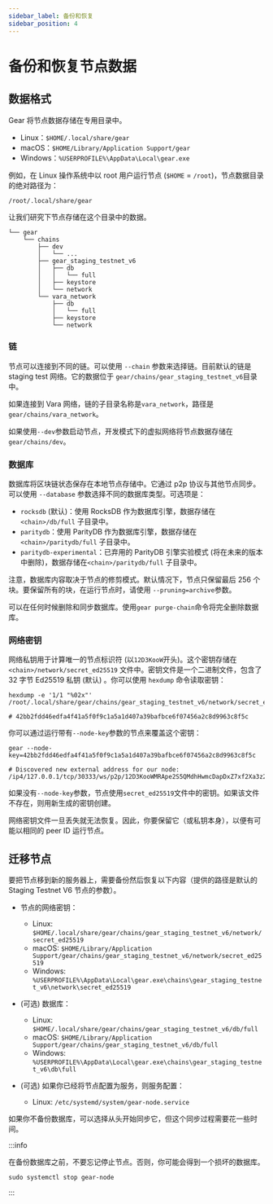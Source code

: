```yaml
---
sidebar_label: 备份和恢复
sidebar_position: 4
---
```


# 备份和恢复节点数据

## 数据格式

Gear 将节点数据存储在专用目录中。

- Linux：`$HOME/.local/share/gear`
- macOS：`$HOME/Library/Application Support/gear`
- Windows：`%USERPROFILE%\AppData\Local\gear.exe`

例如，在 Linux 操作系统中以 root 用户运行节点 (`$HOME` = `/root`)，节点数据目录的绝对路径为：

    /root/.local/share/gear

让我们研究下节点存储在这个目录中的数据。

    └── gear
        └── chains
            ├── dev
            │   └── ...
            ├── gear_staging_testnet_v6
            │   ├── db
            │   │   └── full
            │   ├── keystore
            │   └── network
            └── vara_network
                ├── db
                │   └── full
                ├── keystore
                └── network

### 链

节点可以连接到不同的链。可以使用 `--chain` 参数来选择链。目前默认的链是 staging test 网络。它的数据位于 `gear/chains/gear_staging_testnet_v6`目录中。

如果连接到 Vara 网络，链的子目录名称是`vara_network`，路径是 `gear/chains/vara_network`。

如果使用`--dev`参数启动节点，开发模式下的虚拟网络将节点数据存储在`gear/chains/dev`。

### 数据库

数据库将区块链状态保存在本地节点存储中。它通过 p2p 协议与其他节点同步。可以使用 `--database` 参数选择不同的数据库类型。可选项是：

- `rocksdb` (默认)：使用 RocksDB 作为数据库引擎，数据存储在  `<chain>/db/full` 子目录中。
- `paritydb`：使用 ParityDB 作为数据库引擎，数据存储在 `<chain>/paritydb/full` 子目录中。
- `paritydb-experimental`：已弃用的 ParityDB 引擎实验模式 (将在未来的版本中删除)，数据存储在`<chain>/paritydb/full` 子目录中。

注意，数据库内容取决于节点的修剪模式。默认情况下，节点只保留最后 256 个块。要保留所有的块，在运行节点时，请使用 `--pruning=archive`参数。

可以在任何时候删除和同步数据库。使用`gear purge-chain`命令将完全删除数据库。

### 网络密钥

网络私钥用于计算唯一的节点标识符 (以`12D3KooW`开头)。这个密钥存储在 `<chain>/network/secret_ed25519` 文件中。密钥文件是一个二进制文件，包含了 32 字节 Ed25519 私钥 (默认) 。你可以使用 `hexdump` 命令读取密钥：

```shell
hexdump -e '1/1 "%02x"' /root/.local/share/gear/chains/gear_staging_testnet_v6/network/secret_ed25519

# 42bb2fdd46edfa4f41a5f0f9c1a5a1d407a39bafbce6f07456a2c8d9963c8f5c
```

你可以通过运行带有`--node-key`参数的节点来覆盖这个密钥：

```shell
gear --node-key=42bb2fdd46edfa4f41a5f0f9c1a5a1d407a39bafbce6f07456a2c8d9963c8f5c

# Discovered new external address for our node: /ip4/127.0.0.1/tcp/30333/ws/p2p/12D3KooWMRApe2S5QMdhHwmcDapDxZ7xf2Xa3z2HfCCYoHTmjiXV
```

如果没有`--node-key`参数，节点使用`secret_ed25519`文件中的密钥。如果该文件不存在，则用新生成的密钥创建。

网络密钥文件一旦丢失就无法恢复。因此，你要保留它（或私钥本身），以便有可能以相同的 peer ID 运行节点。

## 迁移节点

要把节点移到新的服务器上，需要备份然后恢复以下内容（提供的路径是默认的 Staging Testnet V6 节点的参数）。

- 节点的网络密钥：

    - Linux: `$HOME/.local/share/gear/chains/gear_staging_testnet_v6/network/secret_ed25519`
    - macOS: `$HOME/Library/Application Support/gear/chains/gear_staging_testnet_v6/network/secret_ed25519`
    - Windows: `%USERPROFILE%\AppData\Local\gear.exe\chains\gear_staging_testnet_v6\network\secret_ed25519`

- (可选) 数据库：

    - Linux: `$HOME/.local/share/gear/chains/gear_staging_testnet_v6/db/full`
    - macOS: `$HOME/Library/Application Support/gear/chains/gear_staging_testnet_v6/db/full`
    - Windows: `%USERPROFILE%\AppData\Local\gear.exe\chains\gear_staging_testnet_v6\db\full`

- (可选) 如果你已经将节点配置为服务，则服务配置：

    - Linux: `/etc/systemd/system/gear-node.service`

如果你不备份数据库，可以选择从头开始同步它，但这个同步过程需要花一些时间。

:::info

在备份数据库之前，不要忘记停止节点。否则，你可能会得到一个损坏的数据库。

```shell
sudo systemctl stop gear-node
```

:::
